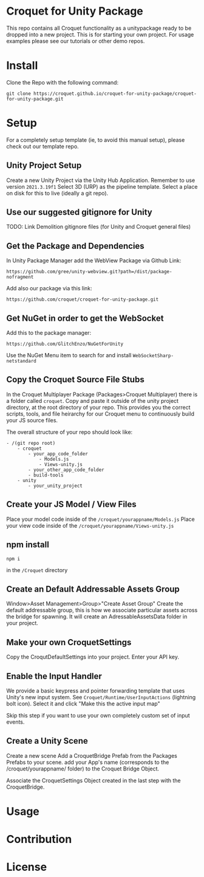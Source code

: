 # Croquet for Unity Package

This repo contains all Croquet functionality as a unitypackage ready to be dropped into a new project. This is for starting your own project. For usage examples please see our tutorials or other demo repos. 

# Install
Clone the Repo with the following command:
```
git clone https://croquet.github.io/croquet-for-unity-package/croquet-for-unity-package.git
```

# Setup
For a completely setup template (ie, to avoid this manual setup), please check out our template repo.

## Unity Project Setup
Create a new Unity Project via the Unity Hub Application.
Remember to use version `2021.3.19f1`
Select 3D (URP) as the pipeline template.
Select a place on disk for this to live (ideally a git repo).

## Use our suggested gitignore for Unity
TODO: Link Demolition gitignore files (for Unity and Croquet general files)

## Get the Package and Dependencies
In Unity Package Manager add the WebView Package via Github Link:
```
https://github.com/gree/unity-webview.git?path=/dist/package-nofragment
```

Add also our package via this link:
```
https://github.com/croquet/croquet-for-unity-package.git
```

## Get NuGet in order to get the WebSocket
Add this to the package manager:
```
https://github.com/GlitchEnzo/NuGetForUnity
```
Use the NuGet Menu item to search for and install `WebSocketSharp-netstandard`

## Copy the Croquet Source File Stubs
In the Croquet Multiplayer Package (Packages>Croquet Multiplayer) there is a folder called `croquet`.
Copy and paste it outside of the unity project directory, at the root directory of your repo.
This provides you the correct scripts, tools, and file heirarchy for our Croquet menu to continuously build your JS source files.

The overall structure of your repo should look like:
```
- /(git repo root)
    - croquet
        - your_app_code_folder
            - Models.js
            - Views-unity.js
        - your_other_app_code_folder
        - build-tools
    - unity
        - your_unity_project
```

## Create your JS Model / View Files
Place your model code inside of the `/croquet/yourappname/Models.js`
Place your view code inside of the `/croquet/yourappname/Views-unity.js`


## npm install 
```
npm i
``` 
in the `/Croquet` directory

## Create an Default Addressable Assets Group
Window>Asset Management>Group>"Create Asset Group"
Create the default addressable group, this is how we associate particular assets across the bridge for spawning.
It will create an AdressableAssetsData folder in your project.

## Make your own CroquetSettings
Copy the CroqutDefaultSettings into your project.
Enter your API key.

## Enable the Input Handler
We provide a basic keypress and pointer forwarding template that uses Unity's new input system.
See `Croquet/Runtime/UserInputActions` (lightning bolt icon).
Select it and click "Make this the active input map"

Skip this step if you want to use your own completely custom set of input events.





## Create a Unity Scene

Create a new scene
Add a CroquetBridge Prefab from the Packages Prefabs to your scene.
add your App's name (corresponds to the /croquet/yourappname/ folder) to the Croquet Bridge Object.

Associate the CroquetSettings Object created in the last step with the CroquetBridge.






# Usage


# Contribution


# License

